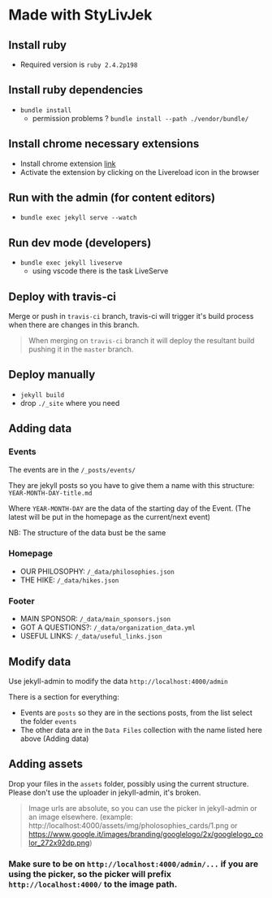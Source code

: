 # Made with StyLivJek

## Install ruby

* Required version is `ruby 2.4.2p198`

## Install ruby dependencies

* `bundle install`
  * permission problems ? `bundle install --path ./vendor/bundle/`


## Install chrome necessary extensions

* Install chrome extension [link](https://chrome.google.com/webstore/detail/livereload/jnihajbhpnppcggbcgedagnkighmdlei?hl=en)
* Activate the extension by clicking on the Livereload icon in the browser

## Run with the admin (for content editors)

* `bundle exec jekyll serve --watch`

## Run dev mode (developers)
* `bundle exec jekyll liveserve`
  * using vscode there is the task LiveServe

## Deploy with travis-ci
Merge or push in `travis-ci` branch, travis-ci will trigger it's build process when there are changes in this branch.

> When merging on `travis-ci` branch it will deploy the resultant build pushing it in the `master` branch.

## Deploy manually 

* `jekyll build`
* drop `./_site` where you need

## Adding data

### Events

The events are in the `/_posts/events/`

They are jekyll posts so you have to give them a name with this structure: `YEAR-MONTH-DAY-title.md`

Where `YEAR-MONTH-DAY` are the data of the starting day of the Event.
(The latest will be put in the homepage as the current/next event)

NB: The structure of the data bust be the same

### Homepage

* OUR PHILOSOPHY: `/_data/philosophies.json`
* THE HIKE: `/_data/hikes.json`

### Footer

* MAIN SPONSOR: `/_data/main_sponsors.json`
* GOT A QUESTIONS?: `/_data/organization_data.yml`
* USEFUL LINKS: `/_data/useful_links.json`

## Modify data

Use jekyll-admin to modify the data `http://localhost:4000/admin`

There is a section for everything:
* Events are `posts` so they are in the sections posts, from the list select the folder `events`
* The other data are in the `Data Files` collection with the name listed here above (Adding data)

## Adding assets 

Drop your files in the `assets` folder, possibly using the current structure. 
Please don't use the uploader in jekyll-admin, it's broken.

> Image urls are absolute, so you can use the picker in jekyll-admin or an image elsewhere.
>(example: http://localhost:4000/assets/img/pholosophies_cards/1.png or https://www.google.it/images/branding/googlelogo/2x/googlelogo_color_272x92dp.png)

### Make sure to be on `http://localhost:4000/admin/...` if you are using the picker, so the picker will prefix `http://localhost:4000/` to the image path.
